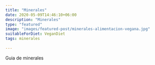 ```yaml
---
title: "Minerales"
date: 2020-05-09T14:46:10+06:00
description: "Minerales"
type: "featured"
image: "images/featured-post/minerales-alimentacion-vegana.jpg"
suitableForDiet: VeganDiet
tags: minerales
  
---
```

Guia de minerales
